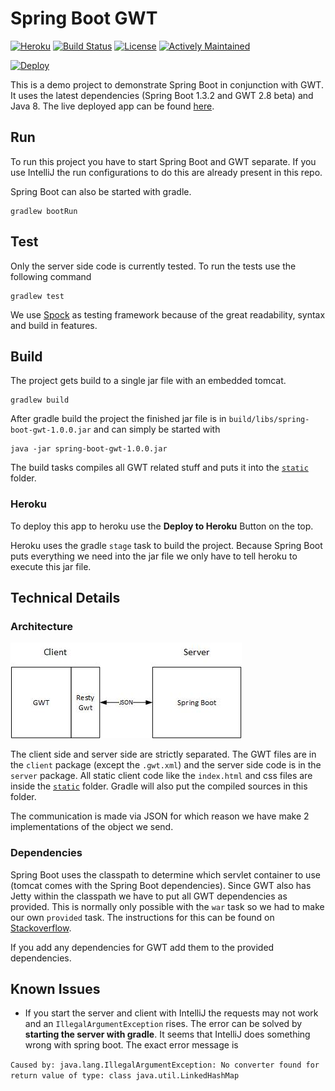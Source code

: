 # Spring Boot GWT

[![Heroku](http://heroku-badge.herokuapp.com/?app=spring-boot-gwt&style=flat)](https://spring-boot-gwt.herokuapp.com/)
[![Build Status](https://travis-ci.org/feedm3/spring-boot-gwt.svg)](https://travis-ci.org/feedm3/spring-boot-gwt)
[![License](http://img.shields.io/:license-mit-blue.svg)](http://badges.mit-license.org)
[![Actively Maintained](https://maintained.tech/badge.svg)](https://maintained.tech/)

[![Deploy](https://www.herokucdn.com/deploy/button.svg)](https://heroku.com/deploy?template=https://github.com/feedm3/spring-boot-gwt/blob/master)

This is a demo project to demonstrate Spring Boot in conjunction with GWT. It uses the latest
dependencies (Spring Boot 1.3.2 and GWT 2.8 beta) and Java 8. The live deployed app can be found [here](https://spring-boot-gwt.herokuapp.com/).

## Run

To run this project you have to start Spring Boot and GWT separate. If you use IntelliJ the run configurations
to do this are already present in this repo.

Spring Boot can also be started with gradle.

```
gradlew bootRun
```

## Test

Only the server side code is currently tested. To run the tests use the following command

```
gradlew test
```

We use [Spock](https://github.com/spockframework/spock) as testing framework because of the great
readability, syntax and build in features.

## Build

The project gets build to a single jar file with an embedded tomcat.

```
gradlew build
```

After gradle build the project the finished jar file is in `build/libs/spring-boot-gwt-1.0.0.jar`
and can simply be started with

```
java -jar spring-boot-gwt-1.0.0.jar
```

The build tasks compiles all GWT related stuff and puts it into the [`static`](src/main/resources/static) folder.

### Heroku

To deploy this app to heroku use the __Deploy to Heroku__ Button on the top.

Heroku uses the gradle `stage` task to build the project. Because Spring Boot puts everything we
need into the jar file we only have to tell heroku to execute this jar file.

## Technical Details

### Architecture

![Architecture](docs/architecture.jpg)

The client side and server side are strictly separated. The GWT files are in the `client` package
(except the `.gwt.xml`) and the server side code is in the `server` package. All static client code
like the `index.html` and css files are inside the [`static`](src/main/resources/static) folder. Gradle
will also put the compiled sources in this folder.

The communication is made via JSON for which reason we have make 2 implementations of the object we send.

### Dependencies

Spring Boot uses the classpath to determine which servlet container to use (tomcat comes with the Spring
Boot dependencies). Since GWT also has Jetty within the classpath we have to put all GWT dependencies
as provided. This is normally only possible with the `war` task so we had to make our own `provided` task.
The instructions for this can be found on [Stackoverflow](http://stackoverflow.com/a/20841280/3141881).

If you add any dependencies for GWT add them to the provided dependencies.

## Known Issues

- If you start the server and client with IntelliJ the requests may not work and an `IllegalArgumentException`
rises. The error can be solved by __starting the server with gradle__. It seems that IntelliJ does something
wrong with spring boot. The exact error message is

```Caused by: java.lang.IllegalArgumentException: No converter found for return value of type: class java.util.LinkedHashMap```